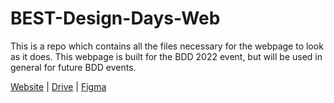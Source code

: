 # BEST-Design-Days-Web

This is a repo which contains all the files necessary for the webpage to look as it does. This webpage is built for the BDD 2022 event, but will be used in general for future BDD events. 

[Website](https://designdays.best.hr/) | 
[Drive](https://drive.google.com/drive/folders/1Cmoeci9hM1g1tvxTeS1Q_BLsaG3GIh17?usp=sharing) | 
[Figma](https://www.figma.com/file/r7ZYVRrVMpfYC55CLsjKpd/Untitled?node-id=0%3A1)
